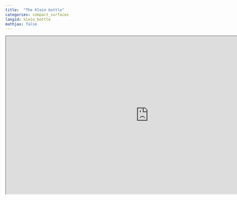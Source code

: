 ```yaml
---
title:  "The Klein bottle"
categories: compact_surfaces
langid: klein_bottle
mathjax: false
---
```


<iframe width="900" height="500"
	src="https://www.youtube.com/embed/yaeyNjUPVqs?rel=0">
</iframe>
